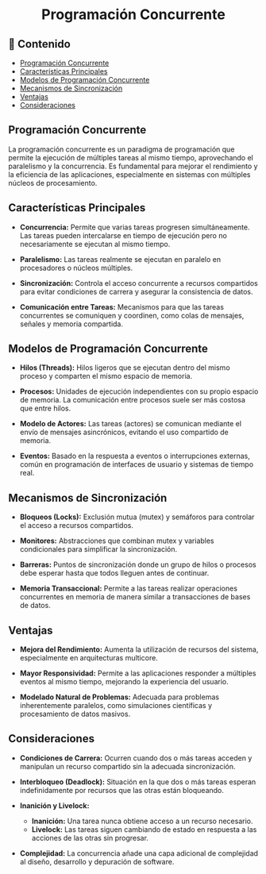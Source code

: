 <h1 align="center">Programación Concurrente</h1>

<h2>📑 Contenido</h2>

- [Programación Concurrente](#programación-concurrente)
- [Características Principales](#características-principales)
- [Modelos de Programación Concurrente](#modelos-de-programación-concurrente)
- [Mecanismos de Sincronización](#mecanismos-de-sincronización)
- [Ventajas](#ventajas)
- [Consideraciones](#consideraciones)

## Programación Concurrente

La programación concurrente es un paradigma de programación que permite la ejecución de múltiples tareas al mismo tiempo, aprovechando el paralelismo y la concurrencia. Es fundamental para mejorar el rendimiento y la eficiencia de las aplicaciones, especialmente en sistemas con múltiples núcleos de procesamiento.

## Características Principales

- **Concurrencia:** Permite que varias tareas progresen simultáneamente. Las tareas pueden intercalarse en tiempo de ejecución pero no necesariamente se ejecutan al mismo tiempo.

- **Paralelismo:** Las tareas realmente se ejecutan en paralelo en procesadores o núcleos múltiples.

- **Sincronización:** Controla el acceso concurrente a recursos compartidos para evitar condiciones de carrera y asegurar la consistencia de datos.

- **Comunicación entre Tareas:** Mecanismos para que las tareas concurrentes se comuniquen y coordinen, como colas de mensajes, señales y memoria compartida.

## Modelos de Programación Concurrente

- **Hilos (Threads):** Hilos ligeros que se ejecutan dentro del mismo proceso y comparten el mismo espacio de memoria.

- **Procesos:** Unidades de ejecución independientes con su propio espacio de memoria. La comunicación entre procesos suele ser más costosa que entre hilos.

- **Modelo de Actores:** Las tareas (actores) se comunican mediante el envío de mensajes asincrónicos, evitando el uso compartido de memoria.

- **Eventos:** Basado en la respuesta a eventos o interrupciones externas, común en programación de interfaces de usuario y sistemas de tiempo real.

## Mecanismos de Sincronización

- **Bloqueos (Locks):** Exclusión mutua (mutex) y semáforos para controlar el acceso a recursos compartidos.

- **Monitores:** Abstracciones que combinan mutex y variables condicionales para simplificar la sincronización.

- **Barreras:** Puntos de sincronización donde un grupo de hilos o procesos debe esperar hasta que todos lleguen antes de continuar.

- **Memoria Transaccional:** Permite a las tareas realizar operaciones concurrentes en memoria de manera similar a transacciones de bases de datos.

## Ventajas

- **Mejora del Rendimiento:** Aumenta la utilización de recursos del sistema, especialmente en arquitecturas multicore.

- **Mayor Responsividad:** Permite a las aplicaciones responder a múltiples eventos al mismo tiempo, mejorando la experiencia del usuario.

- **Modelado Natural de Problemas:** Adecuada para problemas inherentemente paralelos, como simulaciones científicas y procesamiento de datos masivos.

## Consideraciones

- **Condiciones de Carrera:** Ocurren cuando dos o más tareas acceden y manipulan un recurso compartido sin la adecuada sincronización.

- **Interbloqueo (Deadlock):** Situación en la que dos o más tareas esperan indefinidamente por recursos que las otras están bloqueando.

- **Inanición y Livelock:**

  - **Inanición:** Una tarea nunca obtiene acceso a un recurso necesario.
  - **Livelock:** Las tareas siguen cambiando de estado en respuesta a las acciones de las otras sin progresar.

- **Complejidad:** La concurrencia añade una capa adicional de complejidad al diseño, desarrollo y depuración de software.
